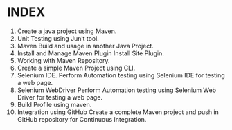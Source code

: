 # INDEX
1.	Create a java project using Maven.
2.	Unit Testing using Junit tool.
3.	Maven Build and usage in another Java Project.
4.	Install and Manage Maven Plugin Install Site Plugin.
5.	Working with Maven Repository.
6.	Create a simple Maven Project using CLI.
7.	Selenium IDE. Perform Automation testing using Selenium IDE for testing a web page.
8.	Selenium WebDriver Perform Automation testing using Selenium Web Driver for testing a web page.
9.  Build Profile using maven.
10.	Integration using GitHub Create a complete Maven project and push in GitHub repository for Continuous Integration.
